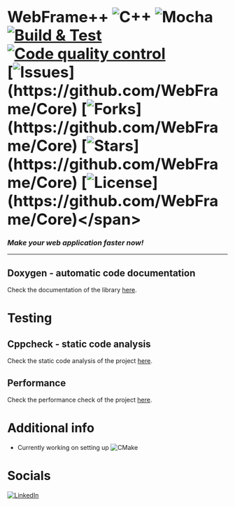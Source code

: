 # <span style="font-size: 1.25em;">WebFrame++  ![C++](https://img.shields.io/badge/c++-%2300599C.svg?&logo=c%2B%2B&logoColor=white) ![Mocha](https://img.shields.io/badge/-mocha-%238D6748?logo=mocha&logoColor=white)<br>[![Build & Test](https://github.com/WebFrame/Core/actions/workflows/build.yaml/badge.svg)](https://github.com/WebFrame/Core/actions/workflows/build.yaml) [![Code quality control](https://github.com/WebFrame/Core/actions/workflows/code_analysis.yaml/badge.svg?event=)](https://github.com/WebFrame/Core/actions/workflows/code_analysis.yaml)<br>[![Issues](https://img.shields.io/github/issues/WebFrame/Core?)](https://github.com/WebFrame/Core) [![Forks](https://img.shields.io/github/forks/WebFrame/Core?)](https://github.com/WebFrame/Core) [![Stars](https://img.shields.io/github/stars/WebFrame/Core?)](https://github.com/WebFrame/Core) [![License](https://img.shields.io/github/license/WebFrame/Core?)](https://github.com/WebFrame/Core)</span>
### _Make your web application faster now!_
<hr>





## Doxygen - automatic code documentation
Check the documentation of the library [here](https://webframe.github.io/Core/docs/).

# Testing
## Cppcheck - static code analysis
Check the static code analysis of the project [here](https://webframe.github.io/Core/codeql_report/).

## Performance
Check the performance check of the project [here](https://webframe.github.io/Core/).

# Additional info
- Currently working on setting up ![CMake](https://img.shields.io/badge/CMake-%23008FBA.svg?&logo=cmake&logoColor=while)

# Socials
[![LinkedIn](https://img.shields.io/badge/linkedin-%230077B5.svg?logo=linkedin&logoColor=white)](https://www.linkedin.com/in/alex-tsvetanov/)

<!--https://github.com/Ileriayo/markdown-badges-->

